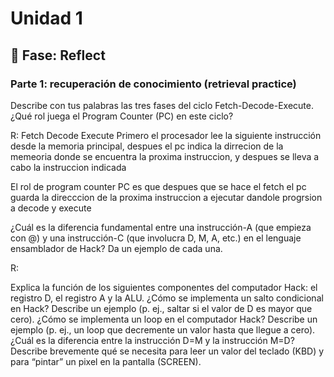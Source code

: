 # Unidad 1

## 🤔 Fase: Reflect

### Parte 1: recuperación de conocimiento (retrieval practice)

Describe con tus palabras las tres fases del ciclo Fetch-Decode-Execute. ¿Qué rol juega el Program Counter (PC) en este ciclo?

R:
Fetch Decode Execute
Primero el procesador lee la siguiente instrucción desde la memoria principal, despues el pc indica la dirrecion de la memeoria donde se encuentra la proxima instruccion, y despues se lleva a cabo la instruccion indicada

El rol de program counter PC es que despues que se hace el fetch el pc guarda la direcccion de la proxima instruccion a ejecutar dandole progrsion a decode y execute

¿Cuál es la diferencia fundamental entre una instrucción-A (que empieza con @) y una instrucción-C (que involucra D, M, A, etc.) en el lenguaje ensamblador de Hack? Da un ejemplo de cada una.

R:

Explica la función de los siguientes componentes del computador Hack: el registro D, el registro A y la ALU.
¿Cómo se implementa un salto condicional en Hack? Describe un ejemplo (p. ej., saltar si el valor de D es mayor que cero).
¿Cómo se implementa un loop en el computador Hack? Describe un ejemplo (p. ej., un loop que decremente un valor hasta que llegue a cero).
¿Cuál es la diferencia entre la instrucción D=M y la instrucción M=D?
Describe brevemente qué se necesita para leer un valor del teclado (KBD) y para “pintar” un pixel en la pantalla (SCREEN).
